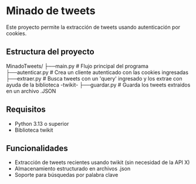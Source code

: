# Minado de tweets
Este proyecto permite la extracción de tweets usando autenticación por cookies.

## Estructura del proyecto
MinadoTweets/
├──main.py       # Flujo principal del programa
├──autenticar.py # Crea un cliente autenticado con las cookies ingresadas
├──extraer.py    # Busca tweets con un 'query' ingresado y los extrae con ayuda de la biblioteca -twikit-
├──guardar.py    # Guarda los tweets extraidos en un archivo .JSON

## Requisitos
- Python 3.13 o superior
- Biblioteca twikit

## Funcionalidades
- Extracción de tweets recientes usando twikit (sin necesidad de la API X)
- Almacenamiento estructurado en archivos .json
- Soporte para búsquedas por palabra clave
